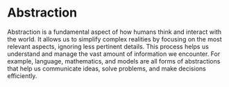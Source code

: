 # Abstraction

Abstraction is a fundamental aspect of how humans think and interact with the world. It allows us to simplify complex realities by focusing on the most relevant aspects, ignoring less pertinent details. This process helps us understand and manage the vast amount of information we encounter. For example, language, mathematics, and models are all forms of abstractions that help us communicate ideas, solve problems, and make decisions efficiently. 
